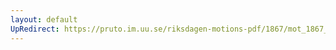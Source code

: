 ```yaml
---
layout: default
UpRedirect: https://pruto.im.uu.se/riksdagen-motions-pdf/1867/mot_1867__ak__145.pdf
---
```

